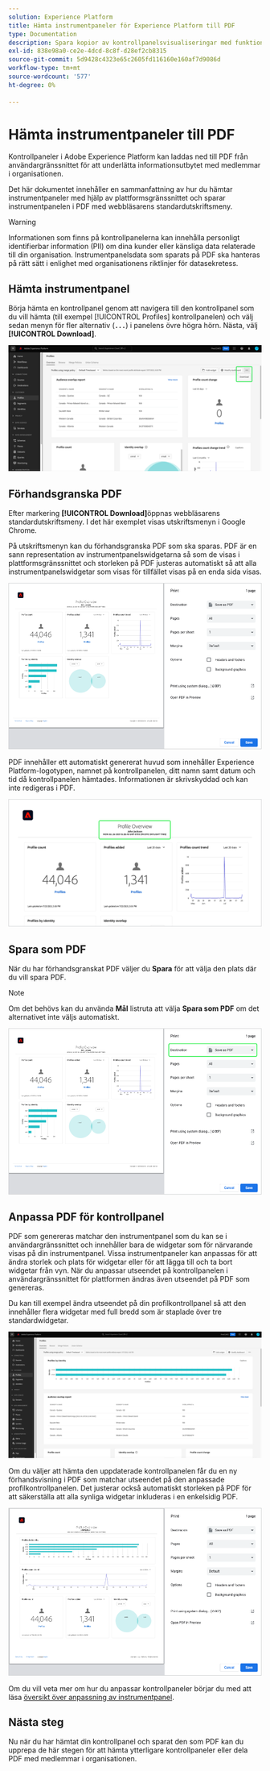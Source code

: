 ```yaml
---
solution: Experience Platform
title: Hämta instrumentpaneler för Experience Platform till PDF
type: Documentation
description: Spara kopior av kontrollpanelsvisualiseringar med funktionen för nedladdning till PDF som finns i användargränssnittet för Experience Platform.
exl-id: 838e98a0-ce2e-4dcd-8c8f-d28ef2cb8315
source-git-commit: 5d9428c4323e65c2605fd116160e160af7d9086d
workflow-type: tm+mt
source-wordcount: '577'
ht-degree: 0%

---
```


# Hämta instrumentpaneler till PDF

Kontrollpaneler i Adobe Experience Platform kan laddas ned till PDF från användargränssnittet för att underlätta informationsutbytet med medlemmar i organisationen.

Det här dokumentet innehåller en sammanfattning av hur du hämtar instrumentpaneler med hjälp av plattformsgränssnittet och sparar instrumentpanelen i PDF med webbläsarens standardutskriftsmeny.

>[!WARNING]
>
>Informationen som finns på kontrollpanelerna kan innehålla personligt identifierbar information (PII) om dina kunder eller känsliga data relaterade till din organisation. Instrumentpanelsdata som sparats på PDF ska hanteras på rätt sätt i enlighet med organisationens riktlinjer för datasekretess.

## Hämta instrumentpanel

Börja hämta en kontrollpanel genom att navigera till den kontrollpanel som du vill hämta (till exempel [!UICONTROL Profiles] kontrollpanelen) och välj sedan menyn för fler alternativ (**`...`**) i panelens övre högra hörn. Nästa, välj **[!UICONTROL Download]**.

![Kontrollpanelen Experience Platform Profiles med ellipsen och listrutan Download (Hämta) markerad.](images/download/download-button.png)

## Förhandsgranska PDF

Efter markering **[!UICONTROL Download]**&#x200B;öppnas webbläsarens standardutskriftsmeny. I det här exemplet visas utskriftsmenyn i Google Chrome.

På utskriftsmenyn kan du förhandsgranska PDF som ska sparas. PDF är en sann representation av instrumentpanelswidgetarna så som de visas i plattformsgränssnittet och storleken på PDF justeras automatiskt så att alla instrumentpanelswidgetar som visas för tillfället visas på en enda sida visas.

![Profilöversikten visas på ett enda sidformat med panelen Utskriftsalternativ till höger.](images/download/download-chrome-print.png)

PDF innehåller ett automatiskt genererat huvud som innehåller Experience Platform-logotypen, namnet på kontrollpanelen, ditt namn samt datum och tid då kontrollpanelen hämtades. Informationen är skrivskyddad och kan inte redigeras i PDF.

![En närbild av förhandsvisningen med det automatiskt genererade sidhuvudet markerat.](images/download/download-pdf.png)

## Spara som PDF

När du har förhandsgranskat PDF väljer du **Spara** för att välja den plats där du vill spara PDF.

>[!NOTE]
>
>Om det behövs kan du använda **Mål** listruta att välja **Spara som PDF** om det alternativet inte väljs automatiskt.

![Profilöversikten visas på ett enda sidformat med alternativet Spara som PDF i listrutan Mål markerat.](images/download/download-chrome-print-destination.png)

## Anpassa PDF för kontrollpanel

PDF som genereras matchar den instrumentpanel som du kan se i användargränssnittet och innehåller bara de widgetar som för närvarande visas på din instrumentpanel. Vissa instrumentpaneler kan anpassas för att ändra storlek och plats för widgetar eller för att lägga till och ta bort widgetar från vyn. När du anpassar utseendet på kontrollpanelen i användargränssnittet för plattformen ändras även utseendet på PDF som genereras.

Du kan till exempel ändra utseendet på din profilkontrollpanel så att den innehåller flera widgetar med full bredd som är staplade över tre standardwidgetar.

![Kontrollpanelen Profil som visar utdragen widget.](images/download/download-modify.png)

Om du väljer att hämta den uppdaterade kontrollpanelen får du en ny förhandsvisning i PDF som matchar utseendet på den anpassade profilkontrollpanelen. Det justerar också automatiskt storleken på PDF för att säkerställa att alla synliga widgetar inkluderas i en enkelsidig PDF.

![Profilöversikten visas på ett enda sidformat med panelen Utskriftsalternativ till höger.](images/download/download-chrome-print-modified.png)

Om du vill veta mer om hur du anpassar kontrollpaneler börjar du med att läsa [översikt över anpassning av instrumentpanel](customize/overview.md).

## Nästa steg

Nu när du har hämtat din kontrollpanel och sparat den som PDF kan du upprepa de här stegen för att hämta ytterligare kontrollpaneler eller dela PDF med medlemmar i organisationen.
